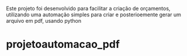 Este projeto foi desenvolvido para facilitar a criação de orçamentos, utilizando uma automação simples para criar e posterioemente gerar um arquivo em pdf, usando python
# projetoautomacao_pdf
